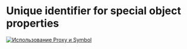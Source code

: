 # Unique identifier for special object properties

[![Использование Proxy и Symbol](https://img.youtube.com/vi/UjZjSDyi9AM/0.jpg)](https://www.youtube.com/watch?v=UjZjSDyi9AM)

